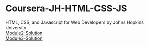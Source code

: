 # Coursera-JH-HTML-CSS-JS
HTML, CSS, and Javascript for Web Developers by Johns Hopkins University
<br>
<a href="https://bknight84.github.io/Coursera-JH-HTML-CSS-JS/module2-solution/index.html/"> Module2-Solution </a>
<br>
<a href="https://bknight84.github.io/Coursera-JH-HTML-CSS-JS/module3-solution/module3-solution.index.html"> Module3-Solution </a>
